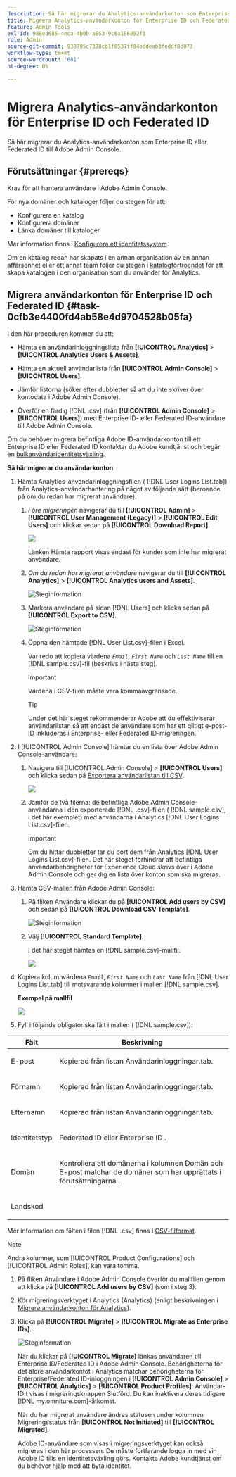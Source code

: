 ```yaml
---
description: Så här migrerar du Analytics-användarkonton som Enterprise ID eller Federated ID till Adobe Admin Console.
title: Migrera Analytics-användarkonton för Enterprise ID och Federated ID
feature: Admin Tools
exl-id: 988ed685-4eca-4b0b-a653-9c6a156852f1
role: Admin
source-git-commit: 938795c7378cb1f0537ff84eddeab3feddf8d073
workflow-type: tm+mt
source-wordcount: '681'
ht-degree: 0%

---
```


# Migrera Analytics-användarkonton för Enterprise ID och Federated ID

Så här migrerar du Analytics-användarkonton som Enterprise ID eller Federated ID till Adobe Admin Console.

## Förutsättningar {#prereqs}

Krav för att hantera användare i Adobe Admin Console.

För nya domäner och kataloger följer du stegen för att:

* Konfigurera en katalog
* Konfigurera domäner
* Länka domäner till kataloger

Mer information finns i [Konfigurera ett identitetssystem](https://helpx.adobe.com/enterprise/using/set-up-identity.html).

Om en katalog redan har skapats i en annan organisation av en annan affärsenhet eller ett annat team följer du stegen i [katalogförtroendet](https://helpx.adobe.com/enterprise/using/set-up-identity.html#Directorytrusting) för att skapa katalogen i den organisation som du använder för Analytics.

## Migrera användarkonton för Enterprise ID och Federated ID {#task-0cfb3e4400fd4ab58e4d9704528b05fa}

I den här proceduren kommer du att:

* Hämta en användarinloggningslista från **[!UICONTROL Analytics]** > **[!UICONTROL Analytics Users & Assets]**.

* Hämta en aktuell användarlista från **[!UICONTROL Admin Console]** > **[!UICONTROL Users]**.

* Jämför listorna (söker efter dubbletter så att du inte skriver över kontodata i Adobe Admin Console).
* Överför en färdig [!DNL .csv] (från **[!UICONTROL Admin Console]** > **[!UICONTROL Users]**) med Enterprise ID- eller Federated ID-användare till Adobe Admin Console.

Om du behöver migrera befintliga Adobe ID-användarkonton till ett Enterprise ID eller Federated ID kontaktar du Adobe kundtjänst och begär en [bulkanvändaridentitetsväxling](https://helpx.adobe.com/enterprise/using/bulk-operations.html).

**Så här migrerar du användarkonton**

1. Hämta Analytics-användarinloggningsfilen ( [!DNL User Logins List.tab]) från Analytics-användarhantering på något av följande sätt (beroende på om du redan har migrerat användare).
   1. *Före migreringen* navigerar du till **[!UICONTROL Admin]** > **[!UICONTROL User Management (Legacy)]** > **[!UICONTROL Edit Users]** och klickar sedan på **[!UICONTROL Download Report]**.

      ![](/help/admin/admin/user-management2/user-migration/assets/download-report.png)

      Länken Hämta rapport visas endast för kunder som inte har migrerat användare.

   1. *Om du redan har migrerat användare* navigerar du till **[!UICONTROL Analytics]** > **[!UICONTROL Analytics users and Assets]**.

      ![Steginformation](/help/admin/admin/user-management2/user-migration/assets/admin-analytics-users-assets.png)

   1. Markera användare på sidan [!DNL Users] och klicka sedan på **[!UICONTROL Export to CSV]**.

      ![Steginformation](/help/admin/admin/user-management2/user-migration/assets/export-csv-migrate.png)

   1. Öppna den hämtade [!DNL User List.csv]-filen i Excel.

      Var redo att kopiera värdena *`Email`*, *`First Name`* och *`Last Name`* till en [!DNL sample.csv]-fil (beskrivs i nästa steg).

      >[!IMPORTANT]
      >
      >Värdena i CSV-filen måste vara kommaavgränsade.

      >[!TIP]
      >
      >Under det här steget rekommenderar Adobe att du effektiviserar användarlistan så att endast de användare som har ett giltigt e-post-ID inkluderas i Enterprise- eller Federated ID-migreringen.

1. I [!UICONTROL Admin Console] hämtar du en lista över Adobe Admin Console-användare:

   1. Navigera till [!UICONTROL Admin Console] > **[!UICONTROL Users]** och klicka sedan på [Exportera användarlistan till CSV](https://helpx.adobe.com/enterprise/using/users.html).

      ![](/help/admin/admin/user-management2/user-migration/assets/export-csv.png)

   1. Jämför de två filerna: de befintliga Adobe Admin Console-användarna i den exporterade [!DNL .csv]-filen ( [!DNL sample.csv], i det här exemplet) med användarna i Analytics [!DNL User Logins List.csv]-filen.

      >[!IMPORTANT]
      >
      >Om du hittar dubbletter tar du bort dem från Analytics [!DNL User Logins List.csv]-filen. Det här steget förhindrar att befintliga användarbehörigheter för Experience Cloud skrivs över i Adobe Admin Console och ger dig en lista över konton som ska migreras.

1. Hämta CSV-mallen från Adobe Admin Console:
   1. På fliken Användare klickar du på **[!UICONTROL Add users by CSV]** och sedan på **[!UICONTROL Download CSV Template]**.

      ![Steginformation](/help/admin/admin/user-management2/user-migration/assets/add-users-csv.png)

   1. Välj **[!UICONTROL Standard Template]**.

      I det här steget hämtas en [!DNL sample.csv]-mallfil.

      ![](/help/admin/admin/user-management2/user-migration/assets/download-csv-template.png)

1. Kopiera kolumnvärdena *`Email`*, *`First Name`* och *`Last Name`* från [!DNL User Logins List.tab] till motsvarande kolumner i mallen [!DNL sample.csv].

   **Exempel på mallfil**

   ![](/help/admin/admin/user-management2/user-migration/assets/sample.png)

1. Fyll i följande obligatoriska fält i mallen ( [!DNL sample.csv]):

<table id="table_1B5EEFDB5BD8436EB760BE5FFAB1CF02"> 
 <thead> 
  <tr> 
   <th colname="col1" class="entry"> Fält </th> 
   <th colname="col2" class="entry"> Beskrivning </th> 
  </tr>
 </thead>
 <tbody> 
  <tr> 
   <td colname="col1"> <p>E-post </p> </td> 
   <td colname="col2"> <p>Kopierad från listan <span class="filepath"> Användarinloggningar.tab</span>. </p> </td> 
  </tr> 
  <tr> 
   <td colname="col1"> <p>Förnamn </p> </td> 
   <td colname="col2"> <p>Kopierad från listan <span class="filepath"> Användarinloggningar.tab</span>. </p> </td> 
  </tr> 
  <tr> 
   <td colname="col1"> <p>Efternamn </p> </td> 
   <td colname="col2"> <p>Kopierad från listan <span class="filepath"> Användarinloggningar.tab</span>. </p> </td> 
  </tr> 
  <tr> 
   <td colname="col1"> <p>Identitetstyp </p> </td> 
   <td colname="col2"> <p><span class="term"> Federated ID </span> eller <span class="term"> Enterprise ID </span>. </p> </td> 
  </tr> 
  <tr> 
   <td colname="col1"> <p>Domän </p> </td> 
   <td colname="col2"> <p>Kontrollera att domänerna i kolumnen <span class="term"> Domän </span> och <span class="term"> E-post </span> matchar de domäner som har upprättats i förutsättningarna </a>. </p> </td> 
  </tr> 
  <tr> 
   <td colname="col1"> <p>Landskod </p> </td> 
   <td colname="col2"> </td> 
  </tr> 
 </tbody> 
</table>

Mer information om fälten i filen [!DNL .csv] finns i [CSV-filformat](https://helpx.adobe.com/enterprise/using/users.html).

>[!NOTE]
>
>Andra kolumner, som [!UICONTROL Product Configurations] och [!UICONTROL Admin Roles], kan vara tomma.

1. På fliken Användare i Adobe Admin Console överför du mallfilen genom att klicka på **[!UICONTROL Add users by CSV]** (som i steg 3).
1. Kör migreringsverktyget i Analytics (Analytics) (enligt beskrivningen i [Migrera användarkonton för Analytics](/help/admin/admin/user-management2/user-migration/t-migrate-users.md)).
1. Klicka på **[!UICONTROL Migrate]** > **[!UICONTROL Migrate as Enterprise IDs]**.

   ![Steginformation](/help/admin/admin/user-management2/user-migration/assets/migrate-as-enterprise.png)

   När du klickar på **[!UICONTROL Migrate]** länkas användaren till Enterprise ID/Federated ID i Adobe Admin Console. Behörigheterna för det äldre användarkontot i Analytics matchar behörigheterna för Enterprise/Federated ID-inloggningen i **[!UICONTROL Admin Console]** > **[!UICONTROL Analytics]** > **[!UICONTROL Product Profiles]**. Användar-ID:t visas i migreringsknappen Slutförd. Du kan inaktivera deras tidigare [!DNL my.omniture.com]-åtkomst.

   När du har migrerat användare ändras statusen under kolumnen Migreringsstatus från **[!UICONTROL Not Initiated]** till **[!UICONTROL Migrated]**.

   Adobe ID-användare som visas i migreringsverktyget kan också migreras i den här processen. De måste fortfarande logga in med sin Adobe ID tills en identitetsväxling görs. Kontakta Adobe kundtjänst om du behöver hjälp med att byta identitet.
